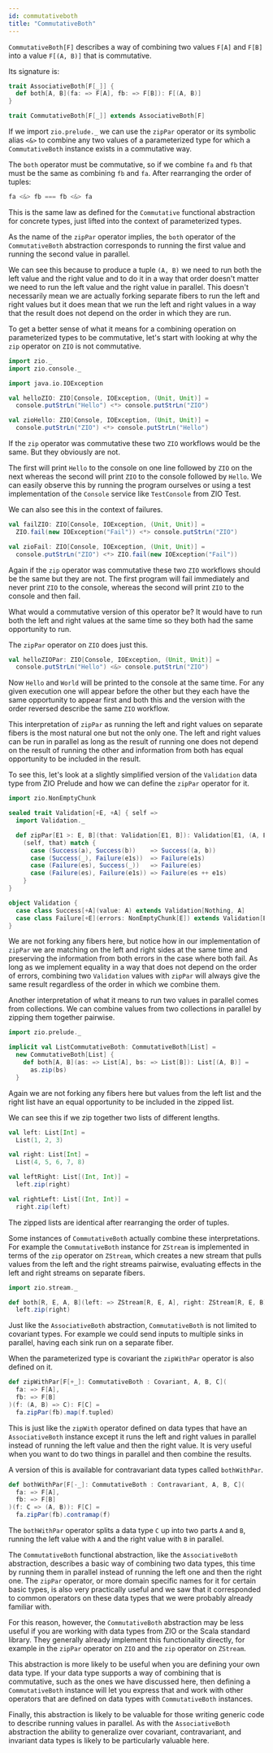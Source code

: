 ```yaml
---
id: commutativeboth
title: "CommutativeBoth"
---
```


`CommutativeBoth[F]` describes a way of combining two values `F[A]` and `F[B]` into a value `F[(A, B)]` that is commutative.

Its signature is:

```scala mdoc
trait AssociativeBoth[F[_]] {
  def both[A, B](fa: => F[A], fb: => F[B]): F[(A, B)]
}

trait CommutativeBoth[F[_]] extends AssociativeBoth[F]
```

If we import `zio.prelude._` we can use the `zipPar` operator or its symbolic alias `<&>` to combine any two values of a parameterized type for which a `CommutativeBoth` instance exists in a commutative way.

The `both` operator must be commutative, so if we combine `fa` and `fb` that must be the same as combining `fb` and `fa`. After rearranging the order of tuples:

```scala
fa <&> fb === fb <&> fa
```

This is the same law as defined for the `Commutative` functional abstraction for concrete types, just lifted into the context of parameterized types.

As the name of the `zipPar` operator implies, the `both` operator of the `CommutativeBoth` abstraction corresponds to running the first value and running the second value in parallel.

We can see this because to produce a tuple `(A, B)` we need to run both the left value and the right value and to do it in a way that order doesn't matter we need to run the left value and the right value in parallel. This doesn't necessarily mean we are actually forking separate fibers to run the left and right values but it does mean that we run the left and right values in a way that the result does not depend on the order in which they are run.

To get a better sense of what it means for a combining operation on parameterized types to be commutative, let's start with looking at why the `zip` operator on `ZIO` is not commutative.

```scala mdoc:reset
import zio._
import zio.console._

import java.io.IOException

val helloZIO: ZIO[Console, IOException, (Unit, Unit)] =
  console.putStrLn("Hello") <*> console.putStrLn("ZIO")

val zioHello: ZIO[Console, IOException, (Unit, Unit)] =
  console.putStrLn("ZIO") <*> console.putStrLn("Hello")
```

If the `zip` operator was commutative these two `ZIO` workflows would be the same. But they obviously are not.

The first will print `Hello` to the console on one line followed by `ZIO` on the next whereas the second will print `ZIO` to the console followed by `Hello`. We can easily observe this by running the program ourselves or using a test implementation of the `Console` service like `TestConsole` from ZIO Test.

We can also see this in the context of failures.

```scala mdoc
val failZIO: ZIO[Console, IOException, (Unit, Unit)] =
  ZIO.fail(new IOException("Fail")) <*> console.putStrLn("ZIO")

val zioFail: ZIO[Console, IOException, (Unit, Unit)] =
  console.putStrLn("ZIO") <*> ZIO.fail(new IOException("Fail"))
```

Again if the `zip` operator was commutative these two `ZIO` workflows should be the same but they are not. The first program will fail immediately and never print `ZIO` to the console, whereas the second will print `ZIO` to the console and then fail.

What would a commutative version of this operator be? It would have to run both the left and right values at the same time so they both had the same opportunity to run.

The `zipPar` operator on `ZIO` does just this.

```scala mdoc
val helloZIOPar: ZIO[Console, IOException, (Unit, Unit)] =
  console.putStrLn("Hello") <&> console.putStrLn("ZIO")
```

Now `Hello` and `World` will be printed to the console at the same time. For any given execution one will appear before the other but they each have the same opportunity to appear first and both this and the version with the order reversed describe the same `ZIO` workflow.

This interpretation of `zipPar` as running the left and right values on separate fibers is the most natural one but not the only one. The left and right values can be run in parallel as long as the result of running one does not depend on the result of running the other and information from both has equal opportunity to be included in the result.

To see this, let's look at a slightly simplified version of the `Validation` data type from ZIO Prelude and how we can define the `zipPar` operator for it.

```scala mdoc
import zio.NonEmptyChunk

sealed trait Validation[+E, +A] { self =>
  import Validation._

  def zipPar[E1 >: E, B](that: Validation[E1, B]): Validation[E1, (A, B)] =
    (self, that) match {
      case (Success(a), Success(b))    => Success((a, b))
      case (Success(_), Failure(e1s))  => Failure(e1s)
      case (Failure(es), Success(_))   => Failure(es)
      case (Failure(es), Failure(e1s)) => Failure(es ++ e1s)
    }
}

object Validation {
  case class Success[+A](value: A) extends Validation[Nothing, A]
  case class Failure[+E](errors: NonEmptyChunk[E]) extends Validation[E, Nothing]
}
```

We are not forking any fibers here, but notice how in our implementation of `zipPar` we are matching on the left and right sides at the same time and preserving the information from both errors in the case where both fail. As long as we implement equality in a way that does not depend on the order of errors, combining two `Validation` values with `zipPar` will always give the same result regardless of the order in which we combine them.

Another interpretation of what it means to run two values in parallel comes from collections. We can combine values from two collections in parallel by zipping them together pairwise.

```scala mdoc
import zio.prelude._

implicit val ListCommutativeBoth: CommutativeBoth[List] =
  new CommutativeBoth[List] {
    def both[A, B](as: => List[A], bs: => List[B]): List[(A, B)] =
      as.zip(bs)
  }
```

Again we are not forking any fibers here but values from the left list and the right list have an equal opportunity to be included in the zipped list.

We can see this if we zip together two lists of different lengths.

```scala mdoc
val left: List[Int] =
  List(1, 2, 3)

val right: List[Int] =
  List(4, 5, 6, 7, 8)

val leftRight: List[(Int, Int)] =
  left.zip(right)

val rightLeft: List[(Int, Int)] =
  right.zip(left)
```

The zipped lists are identical after rearranging the order of tuples.

Some instances of `CommutativeBoth` actually combine these interpretations. For example the `CommutativeBoth` instance for `ZStream` is implemented in terms of the `zip` operator on `ZStream`, which creates a new stream that pulls values from the left and the right streams pairwise, evaluating effects in the left and right streams on separate fibers.

```scala mdoc
import zio.stream._

def both[R, E, A, B](left: => ZStream[R, E, A], right: ZStream[R, E, B]): ZStream[R, E, (A, B)] =
  left.zip(right)
```

Just like the `AssociativeBoth` abstraction, `CommutativeBoth` is not limited to covariant types. For example we could send inputs to multiple sinks in parallel, having each sink run on a separate fiber.

When the parameterized type is covariant the `zipWithPar` operator is also defined on it.

```scala mdoc
def zipWithPar[F[+_]: CommutativeBoth : Covariant, A, B, C](
  fa: => F[A],
  fb: => F[B]
)(f: (A, B) => C): F[C] =
  fa.zipPar(fb).map(f.tupled)
```

This is just like the `zipWith` operator defined on data types that have an `AssociativeBoth` instance except it runs the left and right values in parallel instead of running the left value and then the right value. It is very useful when you want to do two things in parallel and then combine the results.

A version of this is available for contravariant data types called `bothWithPar`.

```scala mdoc
def bothWithPar[F[-_]: CommutativeBoth : Contravariant, A, B, C](
  fa: => F[A],
  fb: => F[B]
)(f: C => (A, B)): F[C] =
  fa.zipPar(fb).contramap(f)
```

The `bothWithPar` operator splits a data type `C` up into two parts `A` and `B`, running the left value with `A` and the right value with `B` in parallel.

The `CommutativeBoth` functional abstraction, like the `AssociativeBoth` abstraction, describes a basic way of combining two data types, this time by running them in parallel instead of running the left one and then the right one. The `zipPar` operator, or more domain specific names for it for certain basic types, is also very practically useful and we saw that it corresponded to common operators on these data types that we were probably already familiar with.

For this reason, however, the `CommutativeBoth` abstraction may be less useful if you are working with data types from ZIO or the Scala standard library. They generally already implement this functionality directly, for example in the `zipPar` operator on `ZIO` and the `zip` operator on `ZStream`.

This abstraction is more likely to be useful when you are defining your own data type. If your data type supports a way of combining that is commutative, such as the ones we have discussed here, then defining a `CommutativeBoth` instance will let you express that and work with other operators that are defined on data types with `CommutativeBoth` instances.

Finally, this abstraction is likely to be valuable for those writing generic code to describe running values in parallel. As with the `AssociativeBoth` abstraction the ability to generalize over covariant, contravariant, and invariant data types is likely to be particularly valuable here.

